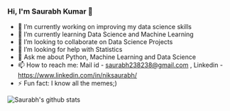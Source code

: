 ### Hi, I'm Saurabh Kumar 👋

<!--
**NIKsaurabh/NIKsaurabh** is a ✨ _special_ ✨ repository because its `README.md` (this file) appears on your GitHub profile.
-->
- 🔭 I’m currently working on improving my data science skills
- 🌱 I’m currently learning Data Science and Machine Learning
- 👯 I’m looking to collaborate on Data Science Projects
- 🤔 I’m looking for help with Statistics
- 💬 Ask me about Python, Machine Learning and Data Science
- 📫 How to reach me: Mail id - saurabh238238@gmail.com , Linkedin - https://www.linkedin.com/in/niksaurabh/
- ⚡ Fun fact: I know all the memes;)
<!--
- 😄 Pronouns: ...
-->
![Saurabh's github stats](https://github-readme-stats.vercel.app/api?username=NIKsaurabh&show_icons=true&title_color=3399ff&icon_color=79ff97&text_color=9f9f9f&bg_color=151515)
